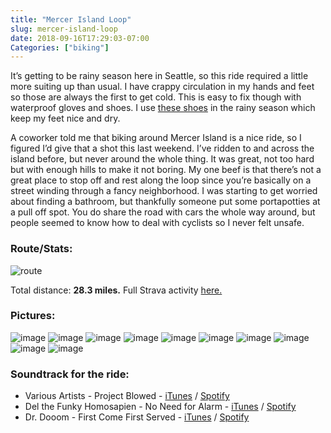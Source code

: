 ```yaml
---
title: "Mercer Island Loop"
slug: mercer-island-loop
date: 2018-09-16T17:29:03-07:00
Categories: ["biking"]
---
```

It’s getting to be rainy season here in Seattle, so this ride required a little more suiting up than usual. I have crappy circulation in my hands and feet so those are always the first to get cold. This is easy to fix though with waterproof gloves and shoes. I use [these shoes](https://www.fizik.com/us_en/men/shoes/mtb/artica-x5.html) in the rainy season which keep my feet nice and dry.

A coworker told me that biking around Mercer Island is a nice ride, so I figured I’d give that a shot this last weekend. I’ve ridden to and across the island before, but never around the whole thing. It was great, not too hard but with enough hills to make it not boring. My one beef is that there’s not a great place to stop off and rest along the loop since you’re basically on a street winding through a fancy neighborhood.
I was starting to get worried about finding a bathroom, but thankfully someone put some portapotties at a pull off spot. You do share the road with cars the whole way around, but people seemed to know how to deal with cyclists so I never felt unsafe.

### Route/Stats:
![route](/images/IMG_1991.jpeg)

Total distance: **28.3 miles.** Full Strava activity [here.](https://www.strava.com/activities/1846484671)

### Pictures:

![image](/images/IMG_1971.jpeg)
![image](/images/IMG_1974.jpeg)
![image](/images/IMG_1975.jpeg)
![image](/images/IMG_1979.jpeg)
![image](/images/IMG_1981.jpeg)
![image](/images/IMG_1984.jpeg)
![image](/images/IMG_1985.jpeg)
![image](/images/IMG_1986.jpeg)
![image](/images/IMG_1989.jpeg)
![image](/images/IMG_1990.jpeg)

### Soundtrack for the ride:

* Various Artists - Project Blowed - [iTunes](https://itunes.apple.com/us/album/project-blowed/967457803) / [Spotify](https://open.spotify.com/user/22qxl4oncobvnhoba5jmb7tda/playlist/6HvKhw3pFxr9MmfpRVHex2)
* Del the Funky Homosapien - No Need for Alarm - [iTunes](https://itunes.apple.com/us/album/no-need-for-alarm/373223910) / [Spotify](https://open.spotify.com/album/3spPMkueLuatXNwReFv25r)
* Dr. Dooom - First Come First Served - [iTunes](https://itunes.apple.com/us/album/first-come-first-served/1088459213) / [Spotify](https://open.spotify.com/album/2jHjmjuVP1IlOIWWg1HRyY)

